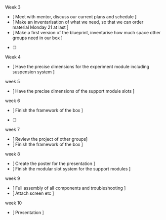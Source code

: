 Week 3
- [ Meet with mentor, discuss our current plans and schedule ]
- [ Make an inventarisation of what we need, so that we can order material Monday 21 at last ]
- [ Make a first version of the blueprint, inventarise how much space other groups need in our box ] 
- [  ]

Week 4
- [ Have the precise dimensions for the experiment module including suspension system ]

week 5 
- [ Have the precise dimensions of the support module slots ]

week 6
- [ Finish the framework of the box ]
- [  ]

week 7
- [ Review the project of other groups]
- [ Finish the framework of the box ]


week 8
- [ Create the poster for the presentation ]
- [ Finish the modular slot system for the support modules ]

week 9
- [ Full assembly of all components and troubleshooting ]
- [ Attach screen etc ]

week 10
- [ Presentation ]

